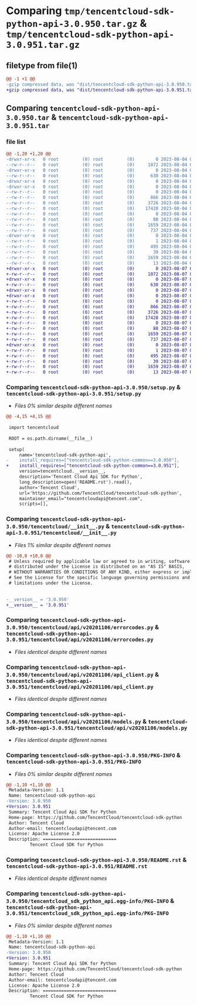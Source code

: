 # Comparing `tmp/tencentcloud-sdk-python-api-3.0.950.tar.gz` & `tmp/tencentcloud-sdk-python-api-3.0.951.tar.gz`

## filetype from file(1)

```diff
@@ -1 +1 @@
-gzip compressed data, was "dist/tencentcloud-sdk-python-api-3.0.950.tar", last modified: Fri Aug  4 00:19:06 2023, max compression
+gzip compressed data, was "dist/tencentcloud-sdk-python-api-3.0.951.tar", last modified: Mon Aug  7 00:18:45 2023, max compression
```

## Comparing `tencentcloud-sdk-python-api-3.0.950.tar` & `tencentcloud-sdk-python-api-3.0.951.tar`

### file list

```diff
@@ -1,20 +1,20 @@
-drwxr-xr-x   0 root         (0) root         (0)        0 2023-08-04 00:19:06.000000 tencentcloud-sdk-python-api-3.0.950/
--rw-r--r--   0 root         (0) root         (0)     1072 2023-08-04 00:19:05.000000 tencentcloud-sdk-python-api-3.0.950/setup.py
-drwxr-xr-x   0 root         (0) root         (0)        0 2023-08-04 00:19:06.000000 tencentcloud-sdk-python-api-3.0.950/tencentcloud/
--rw-r--r--   0 root         (0) root         (0)      630 2023-08-04 00:19:05.000000 tencentcloud-sdk-python-api-3.0.950/tencentcloud/__init__.py
-drwxr-xr-x   0 root         (0) root         (0)        0 2023-08-04 00:19:06.000000 tencentcloud-sdk-python-api-3.0.950/tencentcloud/api/
-drwxr-xr-x   0 root         (0) root         (0)        0 2023-08-04 00:19:06.000000 tencentcloud-sdk-python-api-3.0.950/tencentcloud/api/v20201106/
--rw-r--r--   0 root         (0) root         (0)        0 2023-08-04 00:19:05.000000 tencentcloud-sdk-python-api-3.0.950/tencentcloud/api/v20201106/__init__.py
--rw-r--r--   0 root         (0) root         (0)      866 2023-08-04 00:19:05.000000 tencentcloud-sdk-python-api-3.0.950/tencentcloud/api/v20201106/errorcodes.py
--rw-r--r--   0 root         (0) root         (0)     3726 2023-08-04 00:19:05.000000 tencentcloud-sdk-python-api-3.0.950/tencentcloud/api/v20201106/api_client.py
--rw-r--r--   0 root         (0) root         (0)    17428 2023-08-04 00:19:05.000000 tencentcloud-sdk-python-api-3.0.950/tencentcloud/api/v20201106/models.py
--rw-r--r--   0 root         (0) root         (0)        0 2023-08-04 00:19:05.000000 tencentcloud-sdk-python-api-3.0.950/tencentcloud/api/__init__.py
--rw-r--r--   0 root         (0) root         (0)       88 2023-08-04 00:19:06.000000 tencentcloud-sdk-python-api-3.0.950/setup.cfg
--rw-r--r--   0 root         (0) root         (0)     1659 2023-08-04 00:19:06.000000 tencentcloud-sdk-python-api-3.0.950/PKG-INFO
--rw-r--r--   0 root         (0) root         (0)      737 2023-08-04 00:19:05.000000 tencentcloud-sdk-python-api-3.0.950/README.rst
-drwxr-xr-x   0 root         (0) root         (0)        0 2023-08-04 00:19:06.000000 tencentcloud-sdk-python-api-3.0.950/tencentcloud_sdk_python_api.egg-info/
--rw-r--r--   0 root         (0) root         (0)        1 2023-08-04 00:19:06.000000 tencentcloud-sdk-python-api-3.0.950/tencentcloud_sdk_python_api.egg-info/dependency_links.txt
--rw-r--r--   0 root         (0) root         (0)      495 2023-08-04 00:19:06.000000 tencentcloud-sdk-python-api-3.0.950/tencentcloud_sdk_python_api.egg-info/SOURCES.txt
--rw-r--r--   0 root         (0) root         (0)       39 2023-08-04 00:19:06.000000 tencentcloud-sdk-python-api-3.0.950/tencentcloud_sdk_python_api.egg-info/requires.txt
--rw-r--r--   0 root         (0) root         (0)     1659 2023-08-04 00:19:06.000000 tencentcloud-sdk-python-api-3.0.950/tencentcloud_sdk_python_api.egg-info/PKG-INFO
--rw-r--r--   0 root         (0) root         (0)       13 2023-08-04 00:19:06.000000 tencentcloud-sdk-python-api-3.0.950/tencentcloud_sdk_python_api.egg-info/top_level.txt
+drwxr-xr-x   0 root         (0) root         (0)        0 2023-08-07 00:18:45.000000 tencentcloud-sdk-python-api-3.0.951/
+-rw-r--r--   0 root         (0) root         (0)     1072 2023-08-07 00:18:45.000000 tencentcloud-sdk-python-api-3.0.951/setup.py
+drwxr-xr-x   0 root         (0) root         (0)        0 2023-08-07 00:18:45.000000 tencentcloud-sdk-python-api-3.0.951/tencentcloud/
+-rw-r--r--   0 root         (0) root         (0)      630 2023-08-07 00:18:45.000000 tencentcloud-sdk-python-api-3.0.951/tencentcloud/__init__.py
+drwxr-xr-x   0 root         (0) root         (0)        0 2023-08-07 00:18:45.000000 tencentcloud-sdk-python-api-3.0.951/tencentcloud/api/
+drwxr-xr-x   0 root         (0) root         (0)        0 2023-08-07 00:18:45.000000 tencentcloud-sdk-python-api-3.0.951/tencentcloud/api/v20201106/
+-rw-r--r--   0 root         (0) root         (0)        0 2023-08-07 00:18:45.000000 tencentcloud-sdk-python-api-3.0.951/tencentcloud/api/v20201106/__init__.py
+-rw-r--r--   0 root         (0) root         (0)      866 2023-08-07 00:18:45.000000 tencentcloud-sdk-python-api-3.0.951/tencentcloud/api/v20201106/errorcodes.py
+-rw-r--r--   0 root         (0) root         (0)     3726 2023-08-07 00:18:45.000000 tencentcloud-sdk-python-api-3.0.951/tencentcloud/api/v20201106/api_client.py
+-rw-r--r--   0 root         (0) root         (0)    17428 2023-08-07 00:18:45.000000 tencentcloud-sdk-python-api-3.0.951/tencentcloud/api/v20201106/models.py
+-rw-r--r--   0 root         (0) root         (0)        0 2023-08-07 00:18:45.000000 tencentcloud-sdk-python-api-3.0.951/tencentcloud/api/__init__.py
+-rw-r--r--   0 root         (0) root         (0)       88 2023-08-07 00:18:45.000000 tencentcloud-sdk-python-api-3.0.951/setup.cfg
+-rw-r--r--   0 root         (0) root         (0)     1659 2023-08-07 00:18:45.000000 tencentcloud-sdk-python-api-3.0.951/PKG-INFO
+-rw-r--r--   0 root         (0) root         (0)      737 2023-08-07 00:18:45.000000 tencentcloud-sdk-python-api-3.0.951/README.rst
+drwxr-xr-x   0 root         (0) root         (0)        0 2023-08-07 00:18:45.000000 tencentcloud-sdk-python-api-3.0.951/tencentcloud_sdk_python_api.egg-info/
+-rw-r--r--   0 root         (0) root         (0)        1 2023-08-07 00:18:45.000000 tencentcloud-sdk-python-api-3.0.951/tencentcloud_sdk_python_api.egg-info/dependency_links.txt
+-rw-r--r--   0 root         (0) root         (0)      495 2023-08-07 00:18:45.000000 tencentcloud-sdk-python-api-3.0.951/tencentcloud_sdk_python_api.egg-info/SOURCES.txt
+-rw-r--r--   0 root         (0) root         (0)       39 2023-08-07 00:18:45.000000 tencentcloud-sdk-python-api-3.0.951/tencentcloud_sdk_python_api.egg-info/requires.txt
+-rw-r--r--   0 root         (0) root         (0)     1659 2023-08-07 00:18:45.000000 tencentcloud-sdk-python-api-3.0.951/tencentcloud_sdk_python_api.egg-info/PKG-INFO
+-rw-r--r--   0 root         (0) root         (0)       13 2023-08-07 00:18:45.000000 tencentcloud-sdk-python-api-3.0.951/tencentcloud_sdk_python_api.egg-info/top_level.txt
```

### Comparing `tencentcloud-sdk-python-api-3.0.950/setup.py` & `tencentcloud-sdk-python-api-3.0.951/setup.py`

 * *Files 0% similar despite different names*

```diff
@@ -4,15 +4,15 @@
 
 import tencentcloud
 
 ROOT = os.path.dirname(__file__)
 
 setup(
     name='tencentcloud-sdk-python-api',
-    install_requires=["tencentcloud-sdk-python-common==3.0.950"],
+    install_requires=["tencentcloud-sdk-python-common==3.0.951"],
     version=tencentcloud.__version__,
     description='Tencent Cloud Api SDK for Python',
     long_description=open('README.rst').read(),
     author='Tencent Cloud',
     url='https://github.com/TencentCloud/tencentcloud-sdk-python',
     maintainer_email="tencentcloudapi@tencent.com",
     scripts=[],
```

### Comparing `tencentcloud-sdk-python-api-3.0.950/tencentcloud/__init__.py` & `tencentcloud-sdk-python-api-3.0.951/tencentcloud/__init__.py`

 * *Files 1% similar despite different names*

```diff
@@ -10,8 +10,8 @@
 # Unless required by applicable law or agreed to in writing, software
 # distributed under the License is distributed on an "AS IS" BASIS,
 # WITHOUT WARRANTIES OR CONDITIONS OF ANY KIND, either express or implied.
 # See the License for the specific language governing permissions and
 # limitations under the License.
 
 
-__version__ = '3.0.950'
+__version__ = '3.0.951'
```

### Comparing `tencentcloud-sdk-python-api-3.0.950/tencentcloud/api/v20201106/errorcodes.py` & `tencentcloud-sdk-python-api-3.0.951/tencentcloud/api/v20201106/errorcodes.py`

 * *Files identical despite different names*

### Comparing `tencentcloud-sdk-python-api-3.0.950/tencentcloud/api/v20201106/api_client.py` & `tencentcloud-sdk-python-api-3.0.951/tencentcloud/api/v20201106/api_client.py`

 * *Files identical despite different names*

### Comparing `tencentcloud-sdk-python-api-3.0.950/tencentcloud/api/v20201106/models.py` & `tencentcloud-sdk-python-api-3.0.951/tencentcloud/api/v20201106/models.py`

 * *Files identical despite different names*

### Comparing `tencentcloud-sdk-python-api-3.0.950/PKG-INFO` & `tencentcloud-sdk-python-api-3.0.951/PKG-INFO`

 * *Files 0% similar despite different names*

```diff
@@ -1,10 +1,10 @@
 Metadata-Version: 1.1
 Name: tencentcloud-sdk-python-api
-Version: 3.0.950
+Version: 3.0.951
 Summary: Tencent Cloud Api SDK for Python
 Home-page: https://github.com/TencentCloud/tencentcloud-sdk-python
 Author: Tencent Cloud
 Author-email: tencentcloudapi@tencent.com
 License: Apache License 2.0
 Description: ============================
         Tencent Cloud SDK for Python
```

### Comparing `tencentcloud-sdk-python-api-3.0.950/README.rst` & `tencentcloud-sdk-python-api-3.0.951/README.rst`

 * *Files identical despite different names*

### Comparing `tencentcloud-sdk-python-api-3.0.950/tencentcloud_sdk_python_api.egg-info/PKG-INFO` & `tencentcloud-sdk-python-api-3.0.951/tencentcloud_sdk_python_api.egg-info/PKG-INFO`

 * *Files 0% similar despite different names*

```diff
@@ -1,10 +1,10 @@
 Metadata-Version: 1.1
 Name: tencentcloud-sdk-python-api
-Version: 3.0.950
+Version: 3.0.951
 Summary: Tencent Cloud Api SDK for Python
 Home-page: https://github.com/TencentCloud/tencentcloud-sdk-python
 Author: Tencent Cloud
 Author-email: tencentcloudapi@tencent.com
 License: Apache License 2.0
 Description: ============================
         Tencent Cloud SDK for Python
```

